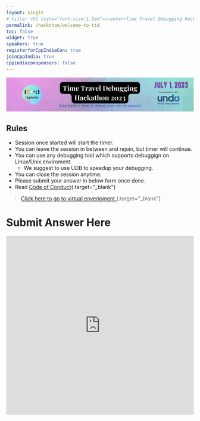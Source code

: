 ```yaml
---
layout: single
# title: <h1 style="font-size:1.5em"><center>Time Travel Debugging Hackathon 2023</center></h1><center><p style="font-size:1em">Step back in time to debug your way to success!</p><center>
permalink: /hackthon/welcome-to-ttd
toc: false
widget: true
speakers: true
registerforCppIndiaCon: true
joinCppIndia: true
cppindiaconsponsors: false
---
```


<!-- [![Time Travel Debugging Hackathon](/assets/images/hackathon/hackathon.png "Time Travel Debugging Hackathon")](/hackthon/hackathon-reg-form) -->
<!-- <a href="/hackthon/hackathon-reg-form">
  <img src="/assets/images/hackathon/hackathon.png" alt="Time Travel Debugging Hackathon" title="Time Travel Debugging Hackathon" width="200" height="150">
</a> -->

<!-- <center><a href="/hackthon/hackathon-reg-form">
  <img src="/assets/images/hackathon/hackathon.png" alt="Time Travel Debugging Hackathon" title="Time Travel Debugging Hackathon" style="width: 75%;">
  </a></center> -->
  [![CppIndiaCon](/assets/images/hackathon/TTD.png "TTD Hackathon 2023")](/hackthon/hackathon2023)

## Rules
- Session once started will start the timer.
- You can leave the session in between and rejoin, but timer will continue.
- You can use any debugging tool which supports debuggign on Linux/Unix enviroment.
    - We suggest to use UDB to speedup your debugging.
- You can close the session anytime.
- Please submit your answer in below form once done.
- Read [Code of Conduct](/CodeOfConduct/codeofconduct){:target="_blank"}

> [Click here to go to virtual enverioment.](https://undo-university.appsembler.com/event/liverecorder-lab/){:target="_blank"}

# Submit Answer Here
<iframe width="640px" height= "480px" src= "https://forms.office.com/Pages/ResponsePage.aspx?id=Jn9TZ3Xd6kqTEsg3rhHIIAuRMnTbm4dDnnjVyAfKrhJUNUFKUDk2WFY3SFFMNldLSExZOEI3VDQ5SC4u&embed=true" frameborder= "0" marginwidth= "0" marginheight= "0" style= "border: none; max-width:100%; max-height:100vh" allowfullscreen webkitallowfullscreen mozallowfullscreen msallowfullscreen> </iframe>


<pre>










<!-- [![Undo](/assets/images/hackathon/hackathon.png "Undo")](https://undo.io/){:target="_blank"} -->
<!-- # About [![Undo](/assets/images/hackathon/undo.png "Undo")](https://undo.io/){:target="_blank"} -->






<pre>